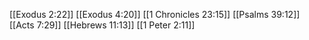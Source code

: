 [[Exodus 2:22]]
[[Exodus 4:20]]
[[1 Chronicles 23:15]]
[[Psalms 39:12]]
[[Acts 7:29]]
[[Hebrews 11:13]]
[[1 Peter 2:11]]
